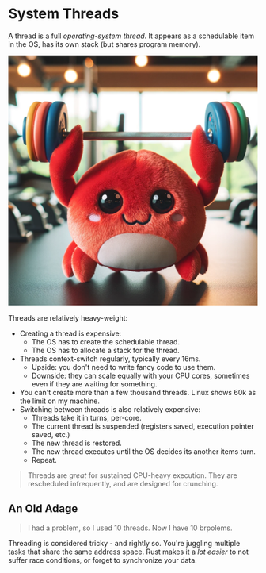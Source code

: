 # System Threads

A thread is a full *operating-system thread*. It appears as a schedulable item in the OS, has its own stack (but shares program memory).

![](../images/crab-lifting.webp)

Threads are relatively heavy-weight:

* Creating a thread is expensive:
    * The OS has to create the schedulable thread.
    * The OS has to allocate a stack for the thread.
* Threads context-switch regularly, typically every 16ms.
    * Upside: you don't need to write fancy code to use them.
    * Downside: they can scale equally with your CPU cores, sometimes even if they are waiting for something.
* You can't create more than a few thousand threads. Linux shows 60k as the limit on my machine.
* Switching between threads is also relatively expensive:
    * Threads take it in turns, per-core.
    * The current thread is suspended (registers saved, execution pointer saved, etc.)
    * The new thread is restored.
    * The new thread executes until the OS decides its another items turn.
    * Repeat.

> Threads are *great* for sustained CPU-heavy execution. They are rescheduled infrequently, and are designed for crunching.

## An Old Adage

> I had a problem, so I used 10 threads. Now I have 10 brpolems.

Threading is considered tricky - and rightly so. You're juggling multiple tasks that share the same address space. Rust makes it a *lot easier* to not suffer race conditions, or forget to synchronize your data.